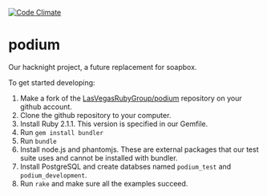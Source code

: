 [![Code Climate](https://codeclimate.com/github/LasVegasRubyGroup/podium.png)](https://codeclimate.com/github/LasVegasRubyGroup/podium)

podium
======

Our hacknight project, a future replacement for soapbox.

To get started developing:

1. Make a fork of the [LasVegasRubyGroup/podium](https://github.com/LasVegasRubyGroup/podium) repository on your github account.
2. Clone the github repository to your computer.
3. Install Ruby 2.1.1.  This version is specified in our Gemfile.
4. Run `gem install bundler`
5. Run `bundle`
6. Install node.js and phantomjs.  These are external packages that our test suite uses and cannot be installed with bundler.
7. Install PostgreSQL and create databses named `podium_test` and `podium_development`.
8. Run `rake` and make sure all the examples succeed.
